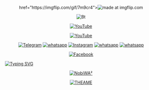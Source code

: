 

<p align="center"> href="https://imgflip.com/gif/7m9cr4"><img src="https://i.imgflip.com/7m9cr4.gif" title="made at imgflip.com"/></a> 

<p align="center"><img src= "https://user-images.githubusercontent.com/49580304/110318584-81067880-7fc2-11eb-8391-152d308e7f2b.gif" alt="Bt">

<p align="center">
<a href="http://GitHub.com/nobi-2"><img title="YouTube" src= "https://img.shields.io/badge/Github-Nobi~2-black?style=for-the-badge&logo=github"></a>
<p align="center">
<a href="https://youtube.com/@badnobita776"><img title="YouTube" src= "https://img.shields.io/badge/YouTube-BaD Nobita-red?style=for-the-badge&logo=Youtube"></a>
</p>
<p align="center">
<a href="https://t.me/Itz_nobita_18_bOt"><img title="Telegram" src="https://img.shields.io/badge/Telegram Bot-black?style=for-the-badge&logo=Telegram "></a>
<a href="http://Wa.me/+917000562148?text=I+Love+you+Nobi🖤"><img title="whatsapp" src="https://img.shields.io/badge/whatsapp-black?style=for-the-badge&logo=whatsapp"></a>
<a href="https://instagram.com/itz_nobita_18?igshid=NTc4MTIwNjQ2YQ=="><img title="Instagram" src="https://img.shields.io/badge/INSTAGRAM-black?style=for-the-badge&logo=instagram"></a>
<a href="http://Wa.me/+919174493135?text=I+Love+you+Nobi🖤"><img title="whatsapp" src="https://img.shields.io/badge/whatsapp2-black?style=for-the-badge&logo=whatsapp"></a>
<a href="https://chat.whatsapp.com/FnMfdfQADzZKrT0wQCSjGK"><img title="whatsapp" src="https://img.shields.io/badge/whatsapp_GROUP-black?style=for-the-badge&logo=whatsapp"></a>
<p/>
<p align="center">
<a href="https://www.facebook.com/profile.php?id=100086978310017&mibextid=ZbWKwL"><img title="Facebook" src="https://img.shields.io/badge/Facebook-black?style=for-the-badge&logo=Facebook"></a>
 
 [![Typing SVG](https://readme-typing-svg.demolab.com?font=Fira+Code&size=25&pause=1000&width=435&lines=Hey+it's+%C9%B3%CF%83%E1%82%A6%CE%B9%C6%9A%CE%B1+%F0%9F%90%88%E2%80%8D%E2%AC%9B%F0%9F%96%A4;A+WA+bot+and+Mod+Devloper%F0%9F%90%88%E2%80%8D%E2%AC%9B;You+can+dawnload+my+WhatsApp+%E2%86%93%F0%9F%90%88%E2%80%8D%E2%AC%9B)](https://git.io/typing-svg)
 
<p align="center">
<a href="https://www.mediafire.com/file/0rcwfb7mmfl6jrt/%25C9%25B3%25CF%2583%25E1%2582%25A6%25CE%25B9%25E2%259A%2598_%25CF%258E%25CE%25AC%25C2%25B2_%25E2%2599%25A1%25E1%25B7%25A1%25E2%2583%259F%25CD%259C%25F0%259F%2590%2588%25E2%2580%258D%25E2%25AC%259B%2528com.dgxeon%2529.apk/file"><img title="NobiWA²" src="https://img.shields.io/badge/NobiWA²-skyblue?style=for-the-badge&logo=mediafire"></a>
<p align="center">
<a href="https://www.mediafire.com/file/ehy4tj9unky2suu/ɳσႦι⚘+ώά²+THEAME(black)🖤.zip/file"><img title="THEAME" src="https://img.shields.io/badge/WA THEAME-black?style=for-the-badge&logo=mediafire"></a>
<p/>
